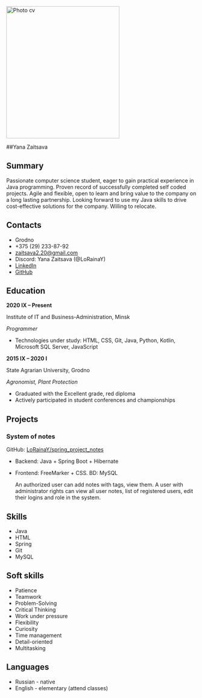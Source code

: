 <img alt="Photo cv" height="350" src="https://psv4.userapi.com/c237331/u82225761/docs/d19/13c84b1c5458/1645179025162.jpg?extra=B6bay6SDy4X7tf_DwTWOfluh6o_y54bWdBK4lhhhz2XDsCx1MsTbR7gWE-NcvWM1ulT_9U17U3nCpij2AQ9gz6tu3shPVZs5yDtqEFJpgy7_Jg94WsZgnwKa0mso5BSHzJdED7xv7OThUZoN2jcMqZ8" width="300"/>

##Yana Zaitsava 
## Summary
Passionate computer science student, eager to gain practical experience in Java 
programming. Proven record of successfully completed self coded projects. Agile 
and flexible, open to learn and bring value to the company on a long lasting 
partnership. Looking forward to use my Java skills to drive cost-effective solutions 
for the company. Willing to relocate.
## Contacts

- Grodno
- +375 (29) 233-87-92
- zaitsava2.20@gmail.com
- Discord: Yana Zaitsava (@LoRainaY)
- [LinkedIn](linkedin.com/in/yana-zaitsava-1758121b0)
- [GitHub](https://github.com/LoRainaY)
## Education
**2020 IX – Present**

Institute of IT and Business-Administration, Minsk

*Programmer*

- Technologies under study: HTML, CSS, Git, Java, Python, Kotlin, Microsoft SQL Server, JavaScript

**2015 IX – 2020 I**

State Agrarian University, Grodno

*Agronomist, Plant Protection*
- Graduated with the Excellent grade, red diploma
- Actively participated in student conferences and championships
## Projects
### System of notes
GitHub: [LoRainaY/spring_project_notes](https://github.com/LoRainaY/spring_project_notes)
- Backend: Java + Spring Boot + Hibernate
- Frontend: FreeMarker + CSS. BD: MySQL


  An authorized user can add notes with tags,
  view them. A user with administrator rights can
  view all user notes, list of registered
  users, edit their logins and role in the system.

## Skills
- Java
- HTML
- Spring
- Git
- MySQL
## Soft skills
- Patience
- Teamwork
- Problem-Solving
- Critical Thinking
- Work under pressure
- Flexibility
- Curiosity
- Time management
- Detail-oriented
- Multitasking

## Languages
- Russian - native
- English - elementary (attend classes)





